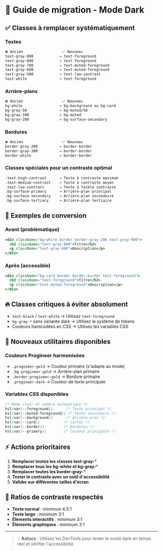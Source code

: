 # 🌙 Guide de migration - Mode Dark

## ✅ **Classes à remplacer systématiquement**

### **Textes**
```bash
❌ Ancien                  ✅ Nouveau
text-gray-900            → text-foreground
text-gray-800            → text-foreground  
text-gray-700            → text-muted-foreground
text-gray-600            → text-muted-foreground
text-gray-500            → text-low-contrast
text-white               → text-foreground
```

### **Arrière-plans**
```bash
❌ Ancien                  ✅ Nouveau
bg-white                 → bg-background ou bg-card
bg-gray-50               → bg-muted/50
bg-gray-100              → bg-muted
bg-gray-200              → bg-surface-secondary
```

### **Bordures**
```bash
❌ Ancien                  ✅ Nouveau
border-gray-200          → border-border
border-gray-300          → border-border
border-white             → border-border
```

### **Classes spéciales pour un contraste optimal**
```bash
.text-high-contrast      → Texte à contraste maximum
.text-medium-contrast    → Texte à contraste moyen  
.text-low-contrast       → Texte à faible contraste
.bg-surface-primary      → Arrière-plan principal
.bg-surface-secondary    → Arrière-plan secondaire
.bg-surface-tertiary     → Arrière-plan tertiaire
```

## 🎯 **Exemples de conversion**

### **Avant (problématique)**
```jsx
<div className="bg-white border border-gray-200 text-gray-900">
  <h2 className="text-gray-800">Titre</h2>
  <p className="text-gray-600">Description</p>
</div>
```

### **Après (accessible)**
```jsx
<div className="bg-card border border-border text-foreground">
  <h2 className="text-foreground">Titre</h2>
  <p className="text-muted-foreground">Description</p>
</div>
```

## 🔥 **Classes critiques à éviter absolument**

- `text-black` / `text-white` → Utilisez `text-foreground`
- `bg-gray-*` sans variante dark → Utilisez le système de tokens
- Couleurs hardcodées en CSS → Utilisez les variables CSS

## 🚀 **Nouveaux utilitaires disponibles**

### **Couleurs Progineer harmonisées**
- `.progineer-gold` → Couleur primaire (s'adapte au mode)
- `.bg-progineer-gold` → Arrière-plan primaire
- `.border-progineer-gold` → Bordure primaire
- `.progineer-dark` → Couleur de texte principale

### **Variables CSS disponibles**
```css
/* Mode clair et sombre automatique */
hsl(var(--foreground))      /* Texte principal */
hsl(var(--muted-foreground)) /* Texte secondaire */
hsl(var(--background))      /* Arrière-plan */
hsl(var(--card))           /* Cartes */
hsl(var(--border))         /* Bordures */
hsl(var(--primary))        /* Couleur principale */
```

## ⚡ **Actions prioritaires**

1. **Remplacer toutes les classes text-gray-***
2. **Remplacer tous les bg-white et bg-gray-***  
3. **Remplacer toutes les border-gray-***
4. **Tester le contraste avec un outil d'accessibilité**
5. **Valider sur différentes tailles d'écran**

## 🎨 **Ratios de contraste respectés**

- **Texte normal** : minimum 4.5:1 
- **Texte large** : minimum 3:1
- **Éléments interactifs** : minimum 3:1
- **Éléments graphiques** : minimum 3:1

---

> 💡 **Astuce** : Utilisez les DevTools pour tester le mode dark en temps réel et vérifier l'accessibilité 